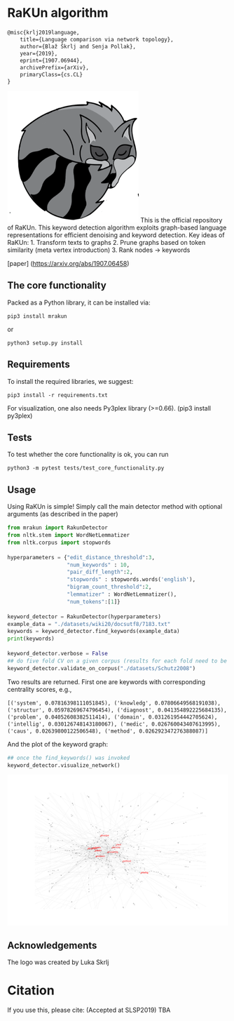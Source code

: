 # RaKUn algorithm

```
@misc{krlj2019language,
    title={Language comparison via network topology},
    author={Blaž Škrlj and Senja Pollak},
    year={2019},
    eprint={1907.06944},
    archivePrefix={arXiv},
    primaryClass={cs.CL}
}
```

<img src="example_images/rakun.png" width="300" height="300">
This is the official repository of RaKUn. This keyword detection algorithm exploits graph-based language representations for efficient denoising and keyword detection.
Key ideas of RaKUn:
1. Transform texts to graphs
2. Prune graphs based on token similarity (meta vertex introduction)
3. Rank nodes -> keywords

[paper] (https://arxiv.org/abs/1907.06458)

## The core functionality
Packed as a Python library, it can be installed via:

```
pip3 install mrakun
```

or

```
python3 setup.py install
```

## Requirements
To install the required libraries, we suggest:
```
pip3 install -r requirements.txt
```
For visualization, one also needs Py3plex library (>=0.66). (pip3 install py3plex)

## Tests
To test whether the core functionality is ok, you can run
```
python3 -m pytest tests/test_core_functionality.py
```

## Usage
Using RaKUn is simple! Simply call the main detector method with optional arguments (as described in the paper)

```python
from mrakun import RakunDetector
from nltk.stem import WordNetLemmatizer
from nltk.corpus import stopwords

hyperparameters = {"edit_distance_threshold":3,
                   "num_keywords" : 10,
                   "pair_diff_length":2,
                   "stopwords" : stopwords.words('english'),
                   "bigram_count_threshold":2,
                   "lemmatizer" : WordNetLemmatizer(),
                   "num_tokens":[1]}

keyword_detector = RakunDetector(hyperparameters)
example_data = "./datasets/wiki20/docsutf8/7183.txt"
keywords = keyword_detector.find_keywords(example_data)
print(keywords)

keyword_detector.verbose = False
## do five fold CV on a given corpus (results for each fold need to be aggregated!)
keyword_detector.validate_on_corpus("./datasets/Schutz2008")
```
Two results are returned. First one are keywords with corresponding centrality scores, e.g.,

```
[('system', 0.07816398111051845), ('knowledg', 0.07806649568191038), ('structur', 0.05978269674796454), ('diagnost', 0.041354892225684135), ('problem', 0.04052608382511414), ('domain', 0.031261954442705624), ('intellig', 0.030126748143180067), ('medic', 0.026760043407613995), ('caus', 0.02639800122506548), ('method', 0.026292347276388087)]
```

And the plot of the keyword graph:

```python
## once the find_keywords() was invoked
keyword_detector.visualize_network()
```

![Keyword graph](example_images/keywords.png)

## Acknowledgements
The logo was created by Luka Skrlj

# Citation
If you use this, please cite:
(Accepted at SLSP2019)
TBA
